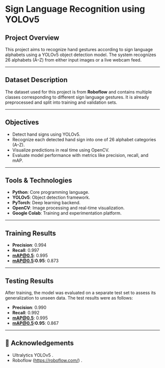 #  Sign Language Recognition using YOLOv5

##  Project Overview

This project aims to recognize hand gestures according to sign language alphabets using a YOLOv5 object detection model. The system recognizes 26 alphabets (A–Z) from either input images or a live webcam feed.

---

##  Dataset Description

The dataset used for this project is from **Roboflow** and contains multiple classes corresponding to different sign language gestures. It is already preprocessed and split into training and validation sets.

---

##  Objectives

- Detect hand signs using YOLOv5.
- Recognize each detected hand sign into one of 26 alphabet categories (A–Z).
- Visualize predictions in real time using OpenCV.
- Evaluate model performance with metrics like precision, recall, and mAP.

---

##  Tools & Technologies

- **Python**: Core programming language.
- **YOLOv5**: Object detection framework.
- **PyTorch**: Deep learning backend.
- **OpenCV**: Image processing and real-time visualization.
- **Google Colab**: Training and experimentation platform.

---


##  Training Results

- **Precision**: 0.994  
- **Recall**: 0.997  
- **mAP@0.5**: 0.995  
- **mAP@0.5:0.95**: 0.873

---

##  Testing Results

After training, the model was evaluated on a separate test set to assess its generalization to unseen data. The test results were as follows:

- **Precision**: 0.990  
- **Recall**: 0.992  
- **mAP@0.5**: 0.995  
- **mAP@0.5:0.95**: 0.867

---

## 🙌 Acknowledgements



- Ultralytics YOLOv5 .
- Roboflow (https://roboflow.com/) .

